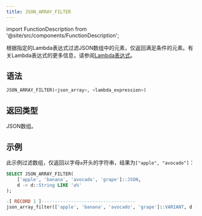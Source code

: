 ```yaml
---
title: JSON_ARRAY_FILTER
---
```

import FunctionDescription from '@site/src/components/FunctionDescription';

<FunctionDescription description="引入或更新: v1.2.644"/>

根据指定的Lambda表达式过滤JSON数组中的元素，仅返回满足条件的元素。有关Lambda表达式的更多信息，请参阅[Lambda表达式](docs/en/sql-reference/00-sql-reference/42-lambda-expressions.md)。

## 语法

```sql
JSON_ARRAY_FILTER(<json_array>, <lambda_expression>)
```

## 返回类型

JSON数组。

## 示例

此示例过滤数组，仅返回以字母`a`开头的字符串，结果为`["apple", "avocado"]`：

```sql
SELECT JSON_ARRAY_FILTER(
    ['apple', 'banana', 'avocado', 'grape']::JSON,
    d -> d::String LIKE 'a%'
);

-[ RECORD 1 ]-----------------------------------
json_array_filter(['apple', 'banana', 'avocado', 'grape']::VARIANT, d -> d::STRING LIKE 'a%'): ["apple","avocado"]
```